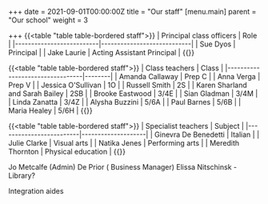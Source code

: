 +++
date = 2021-09-01T00:00:00Z
title = "Our staff"
[menu.main]
parent = "Our school"
weight = 3

+++
{{<table "table table-bordered staff">}}
| Principal class officers | Role                       |
|--------------------------|----------------------------|
| Sue Dyos                 | Principal                  |
| Jake Laurie              | Acting Assistant Principal |
{{</table>}}

{{<table "table table-bordered staff">}}
| Class teachers                  | Class  |
|---------------------------------|--------|
| Amanda Callaway                 | Prep C |
| Anna Verga                      | Prep V |
| Jessica O'Sullivan              | 1O     |
| Russell Smith                   | 2S     |
| Karen Sharland and Sarah Bailey | 2SB    |
| Brooke Eastwood                 | 3/4E   |
| Sian Gladman                    | 3/4M   |
| Linda Zanatta                   | 3/4Z   |
| Alysha Buzzini                  | 5/6A   |
| Paul Barnes                     | 5/6B   |
| Maria Healey                    | 5/6H   |
{{</table>}}

{{<table "table table-bordered staff">}}
| Specialist teachers     | Subject            |
|-------------------------|--------------------|
| Ginevra De Benedetti    | Italian            |
| Julie Clarke            | Visual arts        |
| Natika Jenes            | Performing arts    |
| Meredith Thornton       | Physical education |
{{</table>}}

Jo Metcalfe (Admin)
De Prior ( Business Manager)
Elissa Nitschinsk - Library?

Integration aides